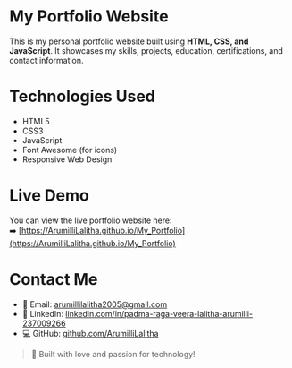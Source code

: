  # My Portfolio Website

This is my personal portfolio website built using **HTML, CSS, and JavaScript**. It showcases my skills, projects, education, certifications, and contact information.

 # Technologies Used

- HTML5
- CSS3
- JavaScript
- Font Awesome (for icons)
- Responsive Web Design


# Live Demo

You can view the live portfolio website here:  
➡️ [https://ArumilliLalitha.github.io/My_Portfolio](https://ArumilliLalitha.github.io/My_Portfolio)

# Contact Me

- 📧 Email: [arumillilalitha2005@gmail.com](Gmail)  
- 💼 LinkedIn: [linkedin.com/in/padma-raga-veera-lalitha-arumilli-237009266](LinkedIn)  
- 💻 GitHub: [github.com/ArumilliLalitha](GitHub)



> 🚀 Built with love and passion for technology!
